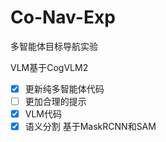 # Co-Nav-Exp
多智能体目标导航实验

VLM基于CogVLM2

 - [X] 更新纯多智能体代码
 - [ ] 更加合理的提示
 - [X] VLM代码
 - [X] 语义分割 基于MaskRCNN和SAM
